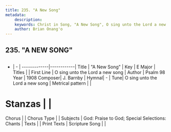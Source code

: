 ```yaml
---
title: 235. "A New Song"
metadata:
    description: 
    keywords: Christ in Song, "A New Song", O sing unto the Lord a new song, 
    author: Brian Onang'o
---
```



## 235. "A NEW SONG"

```txt

```

- |   -  |
-------------|------------|
Title | "A New Song" |
Key | E Major |
Titles |  |
First Line | O sing unto the Lord a new song |
Author | Psalm 98
Year | 1908
Composer| J. Barnby |
Hymnal|  - |
Tune| O sing unto the Lord a new song |
Metrical pattern | |
# Stanzas |  |
Chorus |  |
Chorus Type |  |
Subjects | God: Praise to God; Special Selections: Chants |
Texts |  |
Print Texts | 
Scripture Song |  |
  
